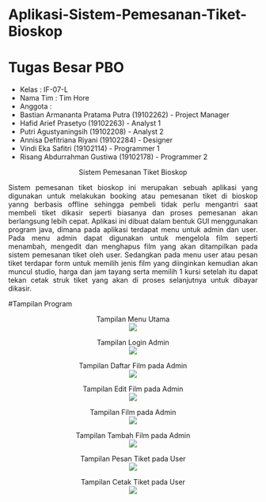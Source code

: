 # Aplikasi-Sistem-Pemesanan-Tiket-Bioskop

# Tugas Besar PBO

* Kelas : IF-07-L
* Nama Tim : Tim Hore
* Anggota :
* Bastian Armananta Pratama Putra  (19102262)  - Project Manager
* Hafid Arief Prasetyo             (19102263)  - Analyst 1
* Putri Agustyaningsih             (19102208)  - Analyst 2
* Annisa Defitriana Riyani         (19102284)  - Designer
* Vindi Eka Safitri                (19102114)  - Programmer 1
* Risang Abdurrahman Gustiwa       (19102178)  - Programmer 2


<p align="center">Sistem Pemesanan Tiket Bioskop</p>
<p align="justify">Sistem pemesanan tiket bioskop ini merupakan sebuah aplikasi yang digunakan untuk melakukan booking atau pemesanan tiket di bioskop yanng berbasis offline sehingga pembeli tidak perlu mengantri saat membeli tiket dikasir seperti biasanya dan proses pemesanan akan berlangsung lebih cepat. Aplikasi ini dibuat dalam bentuk GUI menggunakan program java, dimana pada aplikasi terdapat menu untuk admin dan user. Pada menu admin dapat digunakan untuk mengelola film seperti menambah, mengedit dan menghapus film yang akan ditampilkan pada sistem pemesanan tiket oleh user. Sedangkan pada menu user atau pesan tiket terdapar form untuk memilih jenis film yang diinginkan kemudian akan muncul studio, harga dan jam tayang serta memilih 1 kursi setelah itu dapat tekan cetak struk tiket yang akan di proses selanjutnya untuk dibayar dikasir.</p>

#Tampilan Program
 <p align="center">
 Tampilan Menu Utama <br>
  <img src=https://github.com/Risang12/Tugas-Besar-PBO_Aplikasi-Sistem-Pemesanan-Tiket-Bioskop/blob/main/Tampilan%20Program/menu%20utama.jpeg />
 </p>
<p align="center">
 Tampilan Login Admin <br>
  <img src=https://github.com/Risang12/Tugas-Besar-PBO_Aplikasi-Sistem-Pemesanan-Tiket-Bioskop/blob/main/Tampilan%20Program/login.jpeg />
 </p>
 <p align="center">
 Tampilan Daftar Film pada Admin <br>
  <img src=https://github.com/Risang12/Tugas-Besar-PBO_Aplikasi-Sistem-Pemesanan-Tiket-Bioskop/blob/main/Tampilan%20Program/daftar%20film.jpeg />
 </p>
 <p align="center">
 Tampilan Edit Film pada Admin <br>
  <img src=https://github.com/Risang12/Tugas-Besar-PBO_Aplikasi-Sistem-Pemesanan-Tiket-Bioskop/blob/main/Tampilan%20Program/edit%20film.jpeg />
 </p>
 <p align="center">
 Tampilan Film pada Admin <br>
  <img src=https://github.com/Ekasupriyati26/Sistem-Pemesanan-Tiket-Bioskop-App/blob/main/Tampilan%20Program/Tampilan%20form%20menu%20Booking%20Menu.jpg/>
 </p>
 <p align="center">
 Tampilan Tambah Film pada Admin <br>
  <img src=https://github.com/Risang12/Tugas-Besar-PBO_Aplikasi-Sistem-Pemesanan-Tiket-Bioskop/blob/main/Tampilan%20Program/tambah%20film.jpeg />
 </p>
 <p align="center">
 Tampilan Pesan Tiket pada User <br>
  <img src=https://github.com/Risang12/Tugas-Besar-PBO_Aplikasi-Sistem-Pemesanan-Tiket-Bioskop/blob/main/Tampilan%20Program/pesan%20tiket.jpeg />
 </p>
 <p align="center">
 Tampilan Cetak Tiket pada User <br>
  <img src=https://github.com/Risang12/Tugas-Besar-PBO_Aplikasi-Sistem-Pemesanan-Tiket-Bioskop/blob/main/Tampilan%20Program/tiket.jpeg />
 </p>
